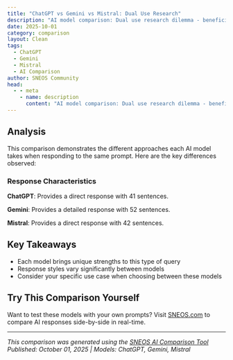 ```yaml
---
title: "ChatGPT vs Gemini vs Mistral: Dual Use Research"
description: "AI model comparison: Dual use research dilemma - beneficial science vs security risks..."
date: 2025-10-01
category: comparison
layout: Clean
tags:
  - ChatGPT
  - Gemini
  - Mistral
  - AI Comparison
author: SNEOS Community
head:
  - - meta
    - name: description
      content: "AI model comparison: Dual use research dilemma - beneficial science vs security risks..."
---
```


<ChatComparison
  title="ChatGPT vs Gemini vs Mistral: Dual Use Research"
  prompt="Dual use research dilemma - beneficial science vs security risks"
  :responses='{
    "ChatGPT": "The concept of **Dual Use Research (DUR)** revolves around scientific work that has the potential to generate knowledge and technologies beneficial to society but also carries the risk of being misapplied for harmful purposes, such as bioterrorism, proliferation of weapons, or other security threats. This dual-use dilemma poses a significant challenge for researchers, policymakers, and security agencies.\n\n### What is Dual Use Research?\nDual Use Research refers to research conducted for legitimate scientific purposes that can be reasonably anticipated to provide knowledge, products, or technologies that could be misused to pose a threat to public health, agricultural crops, animals, the environment, or national security.\n\n### Examples of Dual Use Research:\n- Genetic engineering techniques that improve crop resilience but could be used to create harmful biological agents.\n- Research on infectious diseases that helps develop vaccines but could also be used to enhance the virulence of a pathogen.\n- Advances in synthetic biology that enable novel medical therapies but could also be exploited to synthesize dangerous viruses.\n\n---\n\n## The Dilemma: Balancing Benefits and Risks\n\n### Benefits of Dual Use Research:\n1. **Advancement of Science and Medicine:** Leads to improved diagnostics, treatments, vaccines, and public health outcomes.\n2. **Agricultural Improvements:** Enhances food security through disease-resistant crops and livestock.\n3. **Environmental Protection:** Offers solutions for pollution control, bioremediation, and sustainable development.\n4. **Economic Growth:** Drives innovation, biotechnology industries, and global competitiveness.\n\n### Security Risks and Concerns:\n1. **Bioterrorism:** Knowledge and materials could be used by malicious actors to create biological weapons.\n2. **Accidental Release:** Laboratory accidents could inadvertently release dangerous pathogens.\n3. **Proliferation:** Technology and knowledge dissemination could enable rogue states or non-state actors.\n4. **Ethical and Social Risks:** Misuse compromising public trust in science and exacerbating inequalities.\n\n---\n\n## Managing the Dual Use Dilemma\n\n### Oversight and Regulation:\n- Implement national and international guidelines for DUR oversight (e.g., the U.S. DURC policy).\n- Require risk assessments prior to funding or publication.\n- Develop review committees with expertise in science and security.\n\n### Ethical Responsibility:\n- Promote a culture of responsibility among scientists.\n- Encourage transparency without revealing sensitive details that could facilitate misuse.\n- Foster dialogue between scientists, ethicists, and policymakers.\n\n### Education and Awareness:\n- Train researchers to recognize dual use potential.\n- Develop codes of conduct for sensitive research areas.\n\n### Security Measures:\n- Secure laboratory facilities and materials.\n- Monitor publication and data sharing carefully.\n- Build intelligence capabilities to identify threats early.\n\n---\n\n## Conclusion\n\nThe dual use research dilemma is a complex balancing act between fostering scientific progress and preventing misuse that threatens security. Effective management requires collaboration between scientists, institutions, governments, and international organizations to maximize benefits while minimizing risks. Developing robust policies, promoting ethical standards, and enhancing awareness can help navigate this challenging terrain and ensure that beneficial science prevails without compromising global safety.",
    "Gemini": "The dual-use research dilemma is a complex ethical and societal challenge arising from scientific research that, while intended for beneficial purposes, could also be misused to cause harm. It highlights the tension between promoting scientific progress and safeguarding security. Here\u0027s a breakdown of the key aspects:\n\n**What is Dual-Use Research?**\n\n*   **Definition:** Research that can be reasonably anticipated to provide knowledge, products, or technologies that could be readily misused for malevolent purposes, such as creating biological weapons, spreading disinformation, or enhancing surveillance capabilities.\n*   **Examples:**\n    *   **Gain-of-Function Research:** Modifying viruses to increase their transmissibility or virulence, even if the aim is to understand and prevent future outbreaks.  While this can help develop vaccines and therapies, it could also be used to engineer more dangerous pathogens.\n    *   **Artificial Intelligence:** AI advancements can lead to breakthroughs in medicine, education, and manufacturing.  However, they can also be used for autonomous weapons systems, sophisticated surveillance, and targeted disinformation campaigns.\n    *   **Synthetic Biology:**  Synthesizing novel organisms or modifying existing ones can lead to new biofuels or pharmaceuticals.  But, the same technology could be used to create harmful toxins or resistant pathogens.\n    *   **Nanotechnology:** Nanomaterials have potential applications in electronics, medicine, and energy. However, they can also be engineered for use in weapons or surveillance devices.\n    *   **3D Printing:** While useful for manufacturing and prototyping, 3D printing can be used to create weapons, counterfeit goods, or other harmful items.\n\n**The Dilemma:**\n\nThe core of the dilemma lies in balancing the potential benefits of scientific discovery with the potential risks of misuse.  Here\u0027s a more detailed look at the two sides:\n\n*   **Benefits of Unrestricted Research:**\n    *   **Scientific Progress:** Open research fosters innovation and accelerates the development of new technologies that can improve human health, security, and well-being.\n    *   **Economic Growth:** Scientific advancements drive economic growth by creating new industries and improving existing ones.\n    *   **Global Competitiveness:** Nations that invest in scientific research maintain a competitive edge in the global economy.\n    *   **Preparedness:**  Research on potential threats, even if dual-use, can help us prepare for and mitigate those threats.  For example, studying dangerous pathogens can help us develop countermeasures.\n*   **Risks of Misuse:**\n    *   **Weapons of Mass Destruction:** Dual-use research can be used to develop or improve biological, chemical, or nuclear weapons.\n    *   **Terrorism:**  Terrorist groups could exploit dual-use technologies to carry out attacks on critical infrastructure or civilian populations.\n    *   **Cybersecurity Threats:**  Dual-use research can be used to develop sophisticated cyberweapons or to exploit vulnerabilities in computer systems.\n    *   **Erosion of Trust:**  If dual-use research is perceived as posing a significant threat, it can erode public trust in science and scientists.\n    *   **Accidental Release/Misuse:** Even without malicious intent, accidents in laboratories or unintended consequences of research can have devastating effects.\n\n**Key Challenges:**\n\n*   **Defining Dual-Use:** It can be difficult to determine which research has the potential for misuse and to predict how it might be used.\n*   **International Cooperation:** Dual-use research is a global issue that requires international cooperation to address effectively. However, differing national interests and security concerns can make cooperation difficult.\n*   **Freedom of Scientific Inquiry:** Restrictions on research can stifle innovation and hinder scientific progress.\n*   **Education and Awareness:**  Researchers need to be aware of the dual-use implications of their work and trained to mitigate the risks.\n*   **Oversight and Regulation:**  Finding the right balance between oversight and regulation to prevent misuse without hindering legitimate research is a major challenge.\n*   **Rapid Technological Advancements:** The pace of technological change makes it difficult to keep up with the evolving dual-use risks.\n*   **The \u0022Secrecy vs. Openness\u0022 Debate:** While secrecy might seem like a solution to prevent misuse, it can also hinder defensive research and breed mistrust. Openness, while promoting progress, makes knowledge potentially accessible to malicious actors.\n\n**Potential Solutions and Mitigation Strategies:**\n\n*   **Codes of Conduct and Ethical Guidelines:**  Professional organizations and research institutions can develop codes of conduct and ethical guidelines to promote responsible research practices.\n*   **Education and Training:**  Researchers need to be educated about the dual-use implications of their work and trained to identify and mitigate the risks.\n*   **Risk Assessment and Management:**  Research institutions should conduct risk assessments to identify potential dual-use concerns and develop management plans to address them.\n*   **Peer Review and Oversight:**  Strengthened peer review processes and oversight mechanisms can help to identify and address potential dual-use concerns.  This might involve including experts in security and ethics on review boards.\n*   **Transparency and Open Communication:**  Promoting transparency and open communication about dual-use research can help to build public trust and facilitate informed decision-making.  However, careful consideration needs to be given to what information is shared and with whom.\n*   **International Cooperation:**  Strengthening international cooperation on dual-use research is essential to prevent misuse. This can include sharing best practices, developing common standards, and coordinating export controls.\n*   **Developing Countermeasures:**  Investing in research to develop countermeasures to potential dual-use threats is crucial.\n*   **Security Measures:** Implementing appropriate security measures in research facilities to prevent unauthorized access to dangerous materials or technologies.\n*   **\u0022Responsible Innovation\u0022 Frameworks:**  Adopting frameworks that consider the ethical, social, and environmental implications of research and innovation from the outset.\n*   **Deliberative Processes:** Engaging the public in discussions about dual-use research can help to build consensus on appropriate oversight and regulation.\n\n**In Conclusion:**\n\nThe dual-use research dilemma is a complex and multifaceted challenge that requires a careful balancing of competing interests.  There is no easy solution.  Effective management of this dilemma requires a multi-pronged approach that includes ethical guidelines, education and training, risk assessment, oversight, transparency, international cooperation, and the development of countermeasures. The goal is to promote scientific progress while minimizing the risk of misuse. Continuous dialogue and adaptation are essential as technologies and potential threats evolve.\n",
    "Mistral": "Dual-use research refers to scientific studies that, while intended for beneficial purposes, could also be misused to cause harm. This dilemma is particularly acute in fields like biotechnology, where advances can have significant implications for both public health and national security. Here are some key points to consider:\n\n### Benefits of Dual-Use Research\n1. **Medical Advances**: Research can lead to new treatments, vaccines, and diagnostic tools for diseases.\n2. **Scientific Knowledge**: Enhances our understanding of biological systems, which can drive further innovation.\n3. **Economic Growth**: Advances in biotechnology can spur economic development and create new industries.\n4. **Public Health**: Improves public health outcomes by addressing infectious diseases, genetic disorders, and other health issues.\n\n### Security Risks\n1. **Bioterrorism**: Knowledge and technologies developed for beneficial purposes could be used to create biological weapons.\n2. **Misuse by Rogue States**: Countries with malicious intent could use dual-use research to develop harmful agents.\n3. **Accidental Release**: Even with good intentions, there is a risk of accidental release of dangerous pathogens from research facilities.\n4. **Ethical Concerns**: Research that involves manipulating pathogens or genetic material raises ethical questions about the potential for misuse.\n\n### Balancing the Dilemma\n1. **Regulation and Oversight**: Implementing strict regulations and oversight mechanisms can help mitigate risks. This includes ethical review boards, licensing requirements, and international agreements.\n2. **Transparency**: Encouraging transparency in research can help build trust and ensure that the scientific community is aware of potential risks.\n3. **Education and Training**: Providing education and training on the ethical implications of dual-use research can help scientists understand the potential risks and responsibilities.\n4. **International Collaboration**: Collaborating with international bodies can help establish global standards and guidelines for dual-use research.\n5. **Risk Assessment**: Conducting thorough risk assessments before undertaking dual-use research can help identify and mitigate potential hazards.\n6. **Public Engagement**: Engaging the public in discussions about the benefits and risks of dual-use research can help build support and understanding.\n\n### Examples of Dual-Use Research\n1. **Gain-of-Function Research**: Studies that enhance the virulence or transmissibility of pathogens to understand their mechanisms better. While this can lead to new treatments, it also raises concerns about the potential for misuse.\n2. **Synthetic Biology**: The creation of new biological parts, devices, and systems, or the redesigning of existing natural biological systems for useful purposes. This field has enormous potential but also significant risks.\n3. **CRISPR Technology**: A powerful tool for gene editing that can be used to treat genetic diseases but also has the potential for misuse, such as creating designer babies or biological weapons.\n\n### Conclusion\nThe dual-use research dilemma highlights the need for a balanced approach that maximizes the benefits of scientific research while minimizing the risks. This requires a combination of regulatory measures, ethical considerations, public engagement, and international cooperation. By addressing these challenges proactively, the scientific community can continue to make significant advances while safeguarding against potential misuse."
  }'
  published-date="10:39"
/>

## Analysis

This comparison demonstrates the different approaches each AI model takes when responding to the same prompt. Here are the key differences observed:

### Response Characteristics

**ChatGPT**: Provides a direct response with 41 sentences. 

**Gemini**: Provides a detailed response with 52 sentences. 

**Mistral**: Provides a direct response with 42 sentences. 

## Key Takeaways

- Each model brings unique strengths to this type of query
- Response styles vary significantly between models
- Consider your specific use case when choosing between these models

## Try This Comparison Yourself

Want to test these models with your own prompts? Visit [SNEOS.com](https://sneos.com) to compare AI responses side-by-side in real-time.

---

*This comparison was generated using the [SNEOS AI Comparison Tool](https://sneos.com)*
*Published: October 01, 2025 | Models: ChatGPT, Gemini, Mistral*
